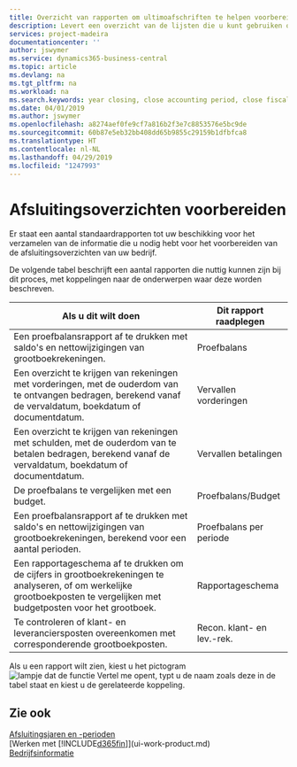 ```yaml
---
title: Overzicht van rapporten om ultimoafschriften te helpen voorbereiden | Microsoft Docs
description: Levert een overzicht van de lijsten die u kunt gebruiken om gegevens te verzamelen om de ultimoafschriften van uw bedrijf voor te bereiden wanneer het financiële jaar wordt gesloten.
services: project-madeira
documentationcenter: ''
author: jswymer
ms.service: dynamics365-business-central
ms.topic: article
ms.devlang: na
ms.tgt_pltfrm: na
ms.workload: na
ms.search.keywords: year closing, close accounting period, close fiscal year, aging, creditor payments, vendor payments, assets, liabilities, equity, analysis, reporting, financial report, business intelligence, BI, Power Bi, KPI
ms.date: 04/01/2019
ms.author: jswymer
ms.openlocfilehash: a8274aef0fe9cf7a816b2f3e7c8853576e5bc9de
ms.sourcegitcommit: 60b87e5eb32bb408dd65b9855c29159b1dfbfca8
ms.translationtype: HT
ms.contentlocale: nl-NL
ms.lasthandoff: 04/29/2019
ms.locfileid: "1247993"
---
```

# <a name="preparing-closing-statements"></a>Afsluitingsoverzichten voorbereiden
Er staat een aantal standaardrapporten tot uw beschikking voor het verzamelen van de informatie die u nodig hebt voor het voorbereiden van de afsluitingsoverzichten van uw bedrijf.

De volgende tabel beschrijft een aantal rapporten die nuttig kunnen zijn bij dit proces, met koppelingen naar de onderwerpen waar deze worden beschreven.

| Als u dit wilt doen | Dit rapport raadplegen |
| --- | --- |
| Een proefbalansrapport af te drukken met saldo's en nettowijzigingen van grootboekrekeningen. |Proefbalans |
| Een overzicht te krijgen van rekeningen met vorderingen, met de ouderdom van te ontvangen bedragen, berekend vanaf de vervaldatum, boekdatum of documentdatum. |Vervallen vorderingen |
| Een overzicht te krijgen van rekeningen met schulden, met de ouderdom van te betalen bedragen, berekend vanaf de vervaldatum, boekdatum of documentdatum. |Vervallen betalingen |
| De proefbalans te vergelijken met een budget. |Proefbalans/Budget |
| Een proefbalansrapport af te drukken met saldo's en nettowijzigingen van grootboekrekeningen, berekend voor een aantal perioden. |Proefbalans per periode |
| Een rapportageschema af te drukken om de cijfers in grootboekrekeningen te analyseren, of om werkelijke grootboekposten te vergelijken met budgetposten voor het grootboek. |Rapportageschema |
| Te controleren of klant- en leveranciersposten overeenkomen met corresponderende grootboekposten. |Recon. klant- en lev.-rek. |

Als u een rapport wilt zien, kiest u het pictogram ![lampje dat de functie Vertel me opent](media/ui-search/search_small.png "Vertel me wat u wilt doen"), typt u de naam zoals deze in de tabel staat en kiest u de gerelateerde koppeling.

## <a name="see-also"></a>Zie ook
[Afsluitingsjaren en -perioden](year-close-years-periods.md)  
[Werken met [!INCLUDE[d365fin](includes/d365fin_md.md)]](ui-work-product.md)  
[Bedrijfsinformatie](bi.md)
